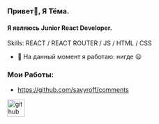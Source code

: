 ### Привет👋, Я Тёма.
#### Я являюсь Junior React Developer.

Skills:  REACT / REACT ROUTER / JS / HTML / CSS

- 🔭 На данный момент я работаю: нигде 😦

### Мои Работы:

  - https://github.com/savyroff/comments


[<img src='https://cdn.jsdelivr.net/npm/simple-icons@3.0.1/icons/github.svg' alt='github' height='40'>](https://github.com/savyroff)  
